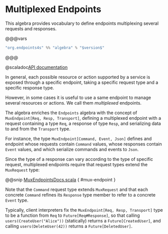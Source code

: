# Multiplexed Endpoints

This algebra provides vocabulary to define endpoints multiplexing several
requests and responses.

@@@vars
~~~ scala
"org.endpoints4s" %% "algebra" % "$version$"
~~~
@@@

@scaladoc[API documentation](endpoints.algebra.MuxEndpoints)

In general, each possible resource or action supported by a service
is exposed through a specific endpoint, taking a specific request type
and a specific response type.

However, in some cases it is useful to use a same endpoint to manage
several resources or actions. We call them *multiplexed* endpoints.

The algebra enriches the `Endpoints` algebra with the concept of
`MuxEndpoint[Req, Resp, Transport]`, defining a multiplexed endpoint
with a request containing a type `Req`, a response of type `Resp`, and
serializing data to and from the `Transport` type.

For instance, the type `MuxEndpoint[Command, Event, Json]` defines
and endpoint whose requests contain `Command` values, whose responses
contain `Event` values, and which serialize commands and events to `Json`.

Since the type of a response can vary according to the type of specific request,
multiplexed endpoints require that request types extend the `MuxRequest` type:

@@snip [MuxEndpointsDocs.scala](/algebras/algebra/src/test/scala/endpoints/algebra/MuxEndpointsDocs.scala) { #mux-endpoint }

Note that the `Command` request type extends `MuxRequest` and that each
concrete `Command` refines its `Response` type member to refer to a
concrete `Event` type.

Typically, client interpreters fix the `MuxEndpoint[Req, Resp, Transport]`
type to be a function from `Req` to `Future[Req#Response]`, so that
calling `users(CreateUser("Alice"))` (statically) returns a `Future[CreatedUser]`,
and calling `users(DeleteUser(42))` returns a `Future[DeletedUser]`.

